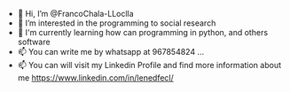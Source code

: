 - 👋 Hi, I’m @FrancoChala-LLoclla
- 👀 I’m interested in the programming to social research
- 🌱 I'm currently learning how can programming in python, and others software
- 📫 You can write me by whatsapp at 967854824 ...
- 📫 You can will visit my Linkedin Profile and find more information about me https://www.linkedin.com/in/lenedfecl/
<!---
FrancoChala-LLoclla/FrancoChala-LLoclla is a ✨ special ✨ repository because its `README.md` (this file) appears on your GitHub profile.
You can click the Preview link to take a look at your changes.
--->

